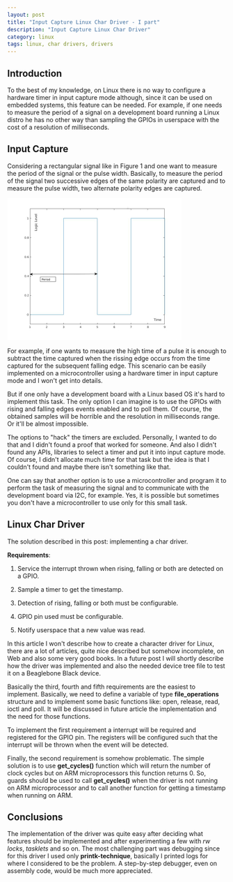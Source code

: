 ```yaml
---
layout: post
title: "Input Capture Linux Char Driver - I part"
description: "Input Capture Linux Char Driver"
category: linux
tags: linux, char drivers, drivers
---
```


## Introduction

To the best of my knowledge, on Linux there is no way to configure a hardware timer in input capture mode although, since it can be used on embedded systems, this feature can be needed. For example, if one needs to measure the period of a signal on a development board running a Linux distro he has no other way than sampling the GPIOs in userspace with the cost of a resolution of milliseconds.
<!--more-->

## Input Capture

Considering a rectangular signal like in Figure 1 and one want to measure the period of the signal or the pulse width. Basically, to measure the period of the signal two successive edges of the same polarity are captured and to measure the pulse width, two alternate polarity edges are captured. 

![Figure 1:Rectangular Signal][signal_plot]

For example, if one wants to measure the high time of a pulse it is enough to subtract the time captured when the rissing edge occurs from the time captured for the subsequent falling edge. This scenario can be easily implemented on a microcontroller using a hardware timer in input capture mode and I won't get into details.

But if one only have a development board with a Linux based OS it's hard to implement this task. The only option I can imagine is to use the GPIOs with rising and falling edges events enabled and to poll them. Of course, the obtained samples will be horrible and the resolution in milliseconds range. Or it'll be almost impossible. 

The options to "hack" the timers are excluded. Personally, I wanted to do that and I didn't found a proof that worked for someone. And also I didn't found any APIs, libraries to select a timer and put it into input capture mode. Of course, I didn't allocate much time for that task but the idea is that I couldn't found and maybe there isn't something like that. 

One can say that another option is to use a microcontroller and program it to perform the task of measuring the signal and to communicate with the development board via I2C, for example. Yes, it is possible but sometimes you don't have a microcontroller to use only for this small task. 

## Linux Char Driver

The solution described in this post: implementing a char driver. 

**Requirements**:

1. Service the interrupt thrown when rising, falling or both are detected on a GPIO.

2. Sample a timer to get the timestamp.

3. Detection of rising, falling or both must be configurable.

4. GPIO pin used must be configurable.

5. Notify userspace that a new value was read.

In this article I won't describe how to create a character driver for Linux, there are a lot of articles, quite nice described but somehow incomplete, on Web and also some very good books. In a future post I will shortly describe how the driver was implemented and also the needed device tree file to test it on a Beaglebone Black device.

Basically the third, fourth and fifth requirements are the easiest to implement. Basically, we need to define a variable of type **file_operations** structure and to implement some basic functions like: open, release, read, ioctl and poll. It will be discussed in future article the implementation and the need for those functions. 

To implement the first requirement a interrupt will be required and registered for the GPIO pin. The registers will be configured such that the interrupt will be thrown when the event will be detected. 

Finally, the second requirement is somehow problematic. The simple solution is to use **get_cycles()** function which will return the number of clock cycles but on ARM microprocessors this function returns 0. So, guards should be used to call **get_cycles()** when the driver is not running on ARM microprocessor and to call another function for getting a timestamp when running on ARM. 


## Conclusions

The implementation of the driver was quite easy after deciding what features should be implemented and after experimenting a few with *rw locks*, *tasklets* and so on. The most challenging part was debugging since for this driver I used only **printk-technique**, basically I printed logs for where I considered to be the problem. A step-by-step debugger, even on assembly code, would be much more appreciated.

[signal_plot]: ../resources/pwm_signal.jpg "Rectangular Signal"
